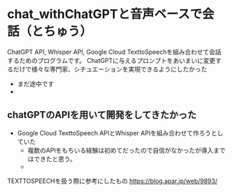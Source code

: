 # chat_withChatGPTと音声ベースで会話（とちゅう）
ChatGPT API, Whisper API, Google Cloud TexttoSpeechを組み合わせて会話するためのプログラムです。
ChatGPTに与えるプロンプトをあいまいに変更するだけで様々な専門家、シチュエーションを実現できるようにしたかった

- まだ途中です
- 
## chatGPTのAPIを用いて開発をしてきたかった
- Google Cloud TexttoSpeech APIとWhisper APIを組み合わせて作ろうとしていた
  - 複数のAPIをもちいる経験は初めてだったので自信がなかったが導入まではできたと思う。
  - 

TEXTTOSPEECHを扱う際に参考にしたもの
https://blog.apar.jp/web/9893/
